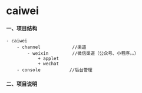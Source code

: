 # caiwei
#### 一、项目结构

    - caiwei
        - channel            //渠道
            - weixin         //微信渠道（公众号、小程序。。）
                + applet
                + wechat
        - console           //后台管理
            
            
#### 二、项目说明
            
            
        
